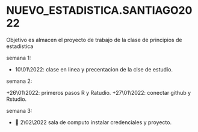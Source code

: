 # NUEVO_ESTADISTICA.SANTIAGO2022
Objetivo es almacen el proyecto de trabajo de la clase de principios de estadistica 

semana 1:
+ 10\01\2022: clase en linea y precentacion de la clse de estudio.

semana 2:

+26\01\2022: primeros pasos R y Ratudio.
+27\01\2022: conectar github y Rstudio.

semana 3: 

+ :dart: 2\02\2022 sala de computo instalar credenciales  y proyecto.